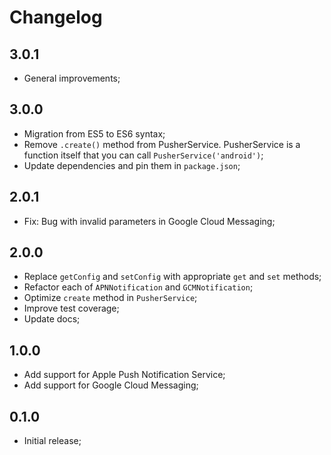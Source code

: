 # Changelog

## 3.0.1

- General improvements;

## 3.0.0

- Migration from ES5 to ES6 syntax;
- Remove `.create()` method from PusherService. PusherService is a function itself that you can call `PusherService('android')`;
- Update dependencies and pin them in `package.json`;

## 2.0.1

- Fix: Bug with invalid parameters in Google Cloud Messaging;

## 2.0.0

- Replace `getConfig` and `setConfig` with appropriate `get` and `set` methods;
- Refactor each of `APNNotification` and `GCMNotification`;
- Optimize `create` method in `PusherService`;
- Improve test coverage;
- Update docs;

## 1.0.0

- Add support for Apple Push Notification Service;
- Add support for Google Cloud Messaging;

## 0.1.0

- Initial release;
